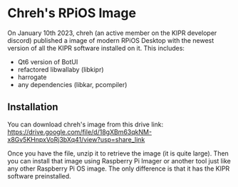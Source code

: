 # Chreh's RPiOS Image

On January 10th 2023, chreh (an active member on the KIPR developer discord) published a image of modern RPiOS Desktop with the newest version of all the KIPR software installed on it. This includes:

 - Qt6 version of BotUI
 - refactored libwallaby (libkipr)
 - harrogate
 - any dependencies (libkar, pcompiler)

## Installation

You can download chreh's image from this drive link: https://drive.google.com/file/d/18gXBm63qkNM-x8Gv5KHnpxVoRj3bXq41/view?usp=share_link

Once you have the file, unzip it to retrieve the image (it is quite large). Then you can install that image using Raspberry Pi Imager or another tool just like any other Raspberry Pi OS image. The only difference is that it has the KIPR software preinstalled.


